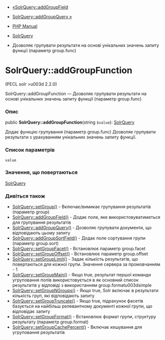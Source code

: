 - [«SolrQuery::addGroupField](solrquery.addgroupfield.md)
- [SolrQuery::addGroupQuery »](solrquery.addgroupquery.md)

- [PHP Manual](index.md)
- [SolrQuery](class.solrquery.md)
- Дозволяє групувати результати на основі унікальних значень
запиту функції (параметр group.func)

# SolrQuery::addGroupFunction

(PECL solr \>u003d 2.2.0)

SolrQuery::addGroupFunction — Дозволяє групувати результати на
основі унікальних значень запиту функції (параметр group.func)

### Опис

public **SolrQuery::addGroupFunction**(string `$value`):
[SolrQuery](class.solrquery.md)

Додає функцію групування (параметр group.func) Дозволяє
групувати результати з урахуванням унікальних значень запиту функції.

### Список параметрів

`value`

### Значення, що повертаються

[SolrQuery](class.solrquery.md)

### Дивіться також

- [SolrQuery::setGroup()](solrquery.setgroup.md) -
Включає/вимикає групування результатів (параметр group)
- [SolrQuery::addGroupField()](solrquery.addgroupfield.md) -
Додає поле, яке використовуватиметься для групування
результатів
- [SolrQuery::addGroupQuery()](solrquery.addgroupquery.md) -
Дозволяє групувати документи, що відповідають цьому запиту
- [SolrQuery::addGroupSortField()](solrquery.addgroupsortfield.md) -
Додає поле сортування групи (параметр group.sort)
- [SolrQuery::setGroupFacet()](solrquery.setgroupfacet.md) -
Встановлює параметр group.facet
- [SolrQuery::setGroupOffset()](solrquery.setgroupoffset.md) -
Встановлює параметр group.offset
- [SolrQuery::setGroupLimit()](solrquery.setgrouplimit.md) - Задає
кількість результатів, що повертаються для кожної групи. Значення
сервера за промовчанням - 1
- [SolrQuery::setGroupMain()](solrquery.setgroupmain.md) - Якщо
true, результат першої команди угруповання полів використовується в
як основний список результатів у відповіді з використанням
group.formatu003dsimple
- [SolrQuery::setGroupNGroups()](solrquery.setgroupngroups.md) -
Якщо true, Solr включає в результати кількість груп, які
відповідають запиту
- [SolrQuery::setGroupTruncate()](solrquery.setgrouptruncate.md) -
Якщо true, підрахунок фасетів базується на найбільш релевантному документі
кожної групи, що відповідає запиту
- [SolrQuery::setGroupFormat()](solrquery.setgroupformat.md) -
Встановлює формат групи, структуру результату (параметр
group.format)
- [SolrQuery::setGroupCachePercent()](solrquery.setgroupcachepercent.md) -
Включає кешування для угруповання результатів
